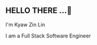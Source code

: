 <h2 align="left">HELLO THERE ...👋</h4>  
<p>I'm Kyaw Zin Lin</p>
<p>I am a Full Stack Software Engineer</p>




 
 
